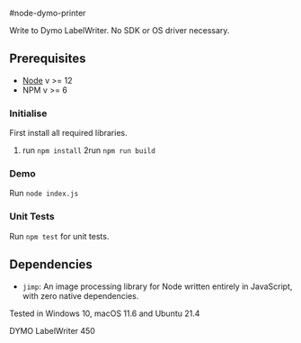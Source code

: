 #node-dymo-printer

Write to Dymo LabelWriter.
No SDK or OS driver necessary. 


## Prerequisites ##

- [Node](http://www.nodejs.org) v >= 12
- NPM v >= 6


### Initialise

First install all required libraries.

1. run `npm install`
2run `npm run build`


### Demo

Run `node index.js`


### Unit Tests

Run `npm test` for unit tests.


## Dependencies

* `jimp`: An image processing library for Node written entirely in JavaScript, with zero native dependencies.     



Tested in Windows 10, macOS 11.6 and Ubuntu 21.4

DYMO LabelWriter 450



